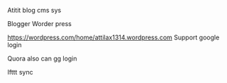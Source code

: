 Atitit blog cms sys 



Blogger  Worder press

https://wordpress.com/home/attilax1314.wordpress.com
Support google login

Quora  also can gg login

Ifttt sync
